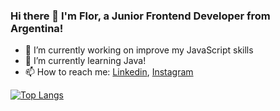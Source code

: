 ### Hi there 👋 I'm Flor, a Junior Frontend Developer from Argentina! 

- 🔭 I’m currently working on improve my JavaScript skills
- 🌱 I’m currently learning Java!
- 📫 How to reach me: [Linkedin](https://www.linkedin.com/in/florencia-quinteros/), [Instagram](https://www.instagram.com/fl0rencx/?hl=es-la)

[![Top Langs](https://github-readme-stats.vercel.app/api/top-langs/?username=fl0rchus)](https://github.com/anuraghazra/github-readme-stats)
